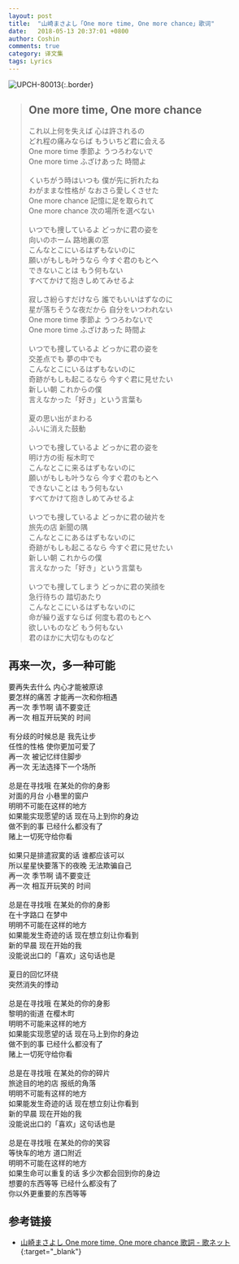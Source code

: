 ```yaml
---
layout: post
title:  "山崎まさよし「One more time, One more chance」歌词"
date:   2018-05-13 20:37:01 +0800
author: Coshin
comments: true
category: 译文集
tags: Lyrics
---
```

![UPCH-80013](https://is1-ssl.mzstatic.com/image/thumb/Music128/v4/99/fd/91/99fd91c1-2ccc-636f-029c-2078b3f41037/source/600x600bb.jpg){:.border}

<blockquote class="original">
  <h2>One more time, One more chance</h2>
  <p>
    これ以上何を失えば 心は許されるの<br>
    どれ程の痛みならば もういちど君に会える<br>
    One more time 季節よ うつろわないで<br>
    One more time ふざけあった 時間よ<br>
    <br>
    くいちがう時はいつも 僕が先に折れたね<br>
    わがままな性格が なおさら愛しくさせた<br>
    One more chance 記憶に足を取られて<br>
    One more chance 次の場所を選べない<br>
    <br>
    いつでも捜しているよ どっかに君の姿を<br>
    向いのホーム 路地裏の窓<br>
    こんなとこにいるはずもないのに<br>
    願いがもしも叶うなら 今すぐ君のもとへ<br>
    できないことは もう何もない<br>
    すべてかけて抱きしめてみせるよ<br>
    <br>
    寂しさ紛らすだけなら 誰でもいいはずなのに<br>
    星が落ちそうな夜だから 自分をいつわれない<br>
    One more time 季節よ うつろわないで<br>
    One more time ふざけあった 時間よ<br>
    <br>
    いつでも捜しているよ どっかに君の姿を<br>
    交差点でも 夢の中でも<br>
    こんなとこにいるはずもないのに<br>
    奇跡がもしも起こるなら 今すぐ君に見せたい<br>
    新しい朝 これからの僕<br>
    言えなかった「好き」という言葉も<br>
    <br>
    夏の思い出がまわる<br>
    ふいに消えた鼓動<br>
    <br>
    いつでも捜しているよ どっかに君の姿を<br>
    明け方の街 桜木町で<br>
    こんなとこに来るはずもないのに<br>
    願いがもしも叶うなら 今すぐ君のもとへ<br>
    できないことは もう何もない<br>
    すべてかけて抱きしめてみせるよ<br>
    <br>
    いつでも捜しているよ どっかに君の破片を<br>
    旅先の店 新聞の隅<br>
    こんなとこにあるはずもないのに<br>
    奇跡がもしも起こるなら 今すぐ君に見せたい<br>
    新しい朝 これからの僕<br>
    言えなかった「好き」という言葉も<br>
    <br>
    いつでも捜してしまう どっかに君の笑顔を<br>
    急行待ちの 踏切あたり<br>
    こんなとこにいるはずもないのに<br>
    命が繰り返すならば 何度も君のもとへ<br>
    欲しいものなど もう何もない<br>
    君のほかに大切なものなど
  </p>
</blockquote>

<div class="translation">
  <h2>再来一次，多一种可能</h2>
  <p>
    要再失去什么 内心才能被原谅<br>
    要怎样的痛苦 才能再一次和你相遇<br>
    再一次 季节啊 请不要变迁<br>
    再一次 相互开玩笑的 时间<br>
    <br>
    有分歧的时候总是 我先让步<br>
    任性的性格 使你更加可爱了<br>
    再一次 被记忆绊住脚步<br>
    再一次 无法选择下一个场所<br>
    <br>
    总是在寻找哦 在某处的你的身影<br>
    对面的月台 小巷里的窗户<br>
    明明不可能在这样的地方<br>
    如果能实现愿望的话 现在马上到你的身边<br>
    做不到的事 已经什么都没有了<br>
    赌上一切死守给你看<br>
    <br>
    如果只是排遣寂寞的话 谁都应该可以<br>
    所以星星快要落下的夜晚 无法欺骗自己<br>
    再一次 季节啊 请不要变迁<br>
    再一次 相互开玩笑的 时间<br>
    <br>
    总是在寻找哦 在某处的你的身影<br>
    在十字路口 在梦中<br>
    明明不可能在这样的地方<br>
    如果能发生奇迹的话 现在想立刻让你看到<br>
    新的早晨 现在开始的我<br>
    没能说出口的「喜欢」这句话也是<br>
    <br>
    夏日的回忆环绕<br>
    突然消失的悸动<br>
    <br>
    总是在寻找哦 在某处的你的身影<br>
    黎明的街道 在樱木町<br>
    明明不可能来这样的地方<br>
    如果能实现愿望的话 现在马上到你的身边<br>
    做不到的事 已经什么都没有了<br>
    赌上一切死守给你看<br>
    <br>
    总是在寻找哦 在某处的你的碎片<br>
    旅途目的地的店 报纸的角落<br>
    明明不可能有这样的地方<br>
    如果能发生奇迹的话 现在想立刻让你看到<br>
    新的早晨 现在开始的我<br>
    没能说出口的「喜欢」这句话也是<br>
    <br>
    总是在寻找哦 在某处的你的笑容<br>
    等快车的地方 道口附近<br>
    明明不可能在这样的地方<br>
    如果生命可以重复的话 多少次都会回到你的身边<br>
    想要的东西等等 已经什么都没有了<br>
    你以外更重要的东西等等
  </p>
</div>

## 参考链接

* [山崎まさよし One more time, One more chance 歌詞 - 歌ネット](https://www.uta-net.com/song/9778/){:target="_blank"}
